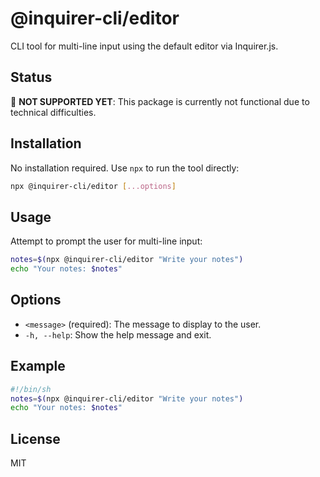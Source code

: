 # @inquirer-cli/editor

CLI tool for multi-line input using the default editor via Inquirer.js.

## Status

🚧 **NOT SUPPORTED YET**: This package is currently not functional due to technical difficulties.

## Installation

No installation required. Use `npx` to run the tool directly:

```bash
npx @inquirer-cli/editor [...options]
```

## Usage

Attempt to prompt the user for multi-line input:

```bash
notes=$(npx @inquirer-cli/editor "Write your notes")
echo "Your notes: $notes"
```

## Options

- `<message>` (required): The message to display to the user.
- `-h, --help`: Show the help message and exit.

## Example

```sh
#!/bin/sh
notes=$(npx @inquirer-cli/editor "Write your notes")
echo "Your notes: $notes"
```

## License

MIT
